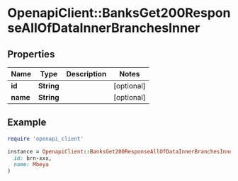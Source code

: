# OpenapiClient::BanksGet200ResponseAllOfDataInnerBranchesInner

## Properties

| Name | Type | Description | Notes |
| ---- | ---- | ----------- | ----- |
| **id** | **String** |  | [optional] |
| **name** | **String** |  | [optional] |

## Example

```ruby
require 'openapi_client'

instance = OpenapiClient::BanksGet200ResponseAllOfDataInnerBranchesInner.new(
  id: brn-xxx,
  name: Mbeya
)
```

